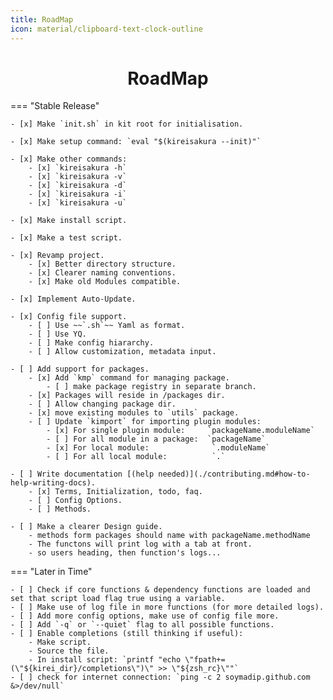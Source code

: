 ```yaml
---
title: RoadMap
icon: material/clipboard-text-clock-outline
---
```

<h1 align="center"><b>RoadMap</b></h1>

=== "Stable Release"

    - [x] Make `init.sh` in kit root for initialisation.
    
    - [x] Make setup command: `eval "$(kireisakura --init)"`
    
    - [x] Make other commands:
        - [x] `kireisakura -h`
        - [x] `kireisakura -v`
        - [x] `kireisakura -d`
        - [x] `kireisakura -i`
        - [x] `kireisakura -u`
    
    - [x] Make install script.

    - [x] Make a test script.
    
    - [x] Revamp project.
        - [x] Better directory structure.
        - [x] Clearer naming conventions.
        - [x] Make old Modules compatible.
    
    - [x] Implement Auto-Update.

    - [x] Config file support.
        - [ ] Use ~~`.sh`~~ Yaml as format. 
        - [ ] Use YQ.
        - [ ] Make config hiararchy.
        - [ ] Allow customization, metadata input.
    
    - [ ] Add support for packages.
        - [x] Add `kmp` command for managing package.
            - [ ] make package registry in separate branch.
        - [x] Packages will reside in /packages dir.
        - [ ] Allow changing package dir.
        - [x] move existing modules to `utils` package.
        - [ ] Update `kimport` for importing plugin modules:
            - [x] For single plugin module:     `packageName.moduleName`
            - [ ] For all module in a package:  `packageName`
            - [x] For local module:              `.moduleName`
            - [ ] For all local module:          `.`

    - [ ] Write documentation [(help needed)](./contributing.md#how-to-help-writing-docs).
        - [x] Terms, Initialization, todo, faq.
        - [ ] Config Options.
        - [ ] Methods.

    - [ ] Make a clearer Design guide.
        - methods form packages should name with packageName.methodName
        - The functons will print log with a tab at front.
        - so users heading, then function's logs...


=== "Later in Time"

    - [ ] Check if core functions & dependency functions are loaded and set that script load flag true using a variable.
    - [ ] Make use of log file in more functions (for more detailed logs).
    - [ ] Add more config options, make use of config file more.
    - [ ] Add `-q` or `--quiet` flag to all possible functions.
    - [ ] Enable completions (still thinking if useful):
        - Make script.
        - Source the file.
        - In install script: `printf "echo \"fpath+=(\"${kirei_dir}/completions\")\" >> \"${zsh_rc}\""`
    - [ ] check for internet connection: `ping -c 2 soymadip.github.com &>/dev/null`
